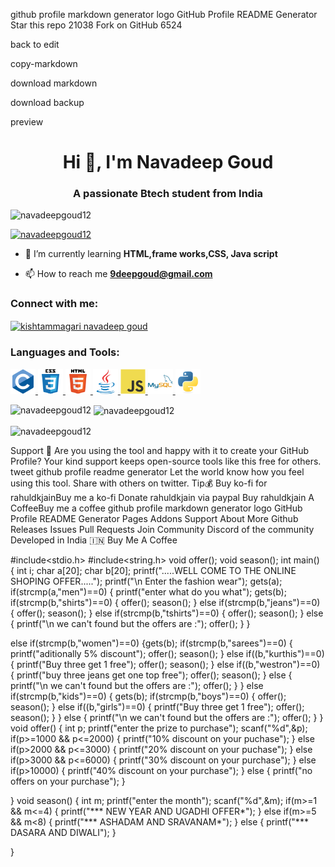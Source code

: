 github profile markdown generator logo
GitHub Profile README Generator
Star this repo
21038
Fork on GitHub
6524

back to edit

copy-markdown

download markdown

download backup

preview
<h1 align="center">Hi 👋, I'm Navadeep Goud</h1>
<h3 align="center">A passionate Btech student from India</h3>

<p align="left"> <img src="https://komarev.com/ghpvc/?username=navadeepgoud12&label=Profile%20views&color=0e75b6&style=flat" alt="navadeepgoud12" /> </p>

<p align="left"> <a href="https://github.com/ryo-ma/github-profile-trophy"><img src="https://github-profile-trophy.vercel.app/?username=navadeepgoud12" alt="navadeepgoud12" /></a> </p>

- 🌱 I’m currently learning **HTML,frame works,CSS, Java script**

- 📫 How to reach me **9deepgoud@gmail.com**

<h3 align="left">Connect with me:</h3>
<p align="left">
<a href="https://linkedin.com/in/kishtammagari navadeep goud" target="blank"><img align="center" src="https://raw.githubusercontent.com/rahuldkjain/github-profile-readme-generator/master/src/images/icons/Social/linked-in-alt.svg" alt="kishtammagari navadeep goud" height="30" width="40" /></a>
</p>

<h3 align="left">Languages and Tools:</h3>
<p align="left"> <a href="https://www.cprogramming.com/" target="_blank" rel="noreferrer"> <img src="https://raw.githubusercontent.com/devicons/devicon/master/icons/c/c-original.svg" alt="c" width="40" height="40"/> </a> <a href="https://www.w3schools.com/css/" target="_blank" rel="noreferrer"> <img src="https://raw.githubusercontent.com/devicons/devicon/master/icons/css3/css3-original-wordmark.svg" alt="css3" width="40" height="40"/> </a> <a href="https://www.w3.org/html/" target="_blank" rel="noreferrer"> <img src="https://raw.githubusercontent.com/devicons/devicon/master/icons/html5/html5-original-wordmark.svg" alt="html5" width="40" height="40"/> </a> <a href="https://www.java.com" target="_blank" rel="noreferrer"> <img src="https://raw.githubusercontent.com/devicons/devicon/master/icons/java/java-original.svg" alt="java" width="40" height="40"/> </a> <a href="https://developer.mozilla.org/en-US/docs/Web/JavaScript" target="_blank" rel="noreferrer"> <img src="https://raw.githubusercontent.com/devicons/devicon/master/icons/javascript/javascript-original.svg" alt="javascript" width="40" height="40"/> </a> <a href="https://www.mysql.com/" target="_blank" rel="noreferrer"> <img src="https://raw.githubusercontent.com/devicons/devicon/master/icons/mysql/mysql-original-wordmark.svg" alt="mysql" width="40" height="40"/> </a> <a href="https://www.python.org" target="_blank" rel="noreferrer"> <img src="https://raw.githubusercontent.com/devicons/devicon/master/icons/python/python-original.svg" alt="python" width="40" height="40"/> </a> </p>

<p><img align="left" src="https://github-readme-stats.vercel.app/api/top-langs?username=navadeepgoud12&show_icons=true&locale=en&layout=compact" alt="navadeepgoud12" /></p>

<p>&nbsp;<img align="center" src="https://github-readme-stats.vercel.app/api?username=navadeepgoud12&show_icons=true&locale=en" alt="navadeepgoud12" /></p>

<p><img align="center" src="https://github-readme-streak-stats.herokuapp.com/?user=navadeepgoud12&" alt="navadeepgoud12" /></p>

Support 🙏
Are you using the tool and happy with it to create your GitHub Profile?
Your kind support keeps open-source tools like this free for others.
tweet github profile readme generator
Let the world know how you feel using this tool. Share with others on twitter.
Tip💰
Buy ko-fi for rahuldkjainBuy me a ko-fi
Donate rahuldkjain via paypal
Buy rahuldkjain A CoffeeBuy me a coffee
github profile markdown generator logo
GitHub Profile README Generator
Pages
Addons
Support
About
More
Github
Releases
Issues
Pull Requests
Join Community
Discord of the community
Developed in India 🇮🇳
Buy Me A Coffee

#include<stdio.h>
#include<string.h>
void offer();
void season();
int main()
{
int i;
char a[20];
char b[20];
printf(".....WELL COME TO THE ONLINE SHOPING OFFER.....");
printf("\n Enter the fashion wear");
gets(a);
if(strcmp(a,"men")==0)
{
printf("enter what do you what");
gets(b);
if(strcmp(b,"shirts")==0)
{
offer();
season();
}
else if(strcmp(b,"jeans")==0)
{
offer();
season();
}
else if(strcmp(b,"tshirts")==0)
{
offer();
season();
}
else
{
printf("\n we can't found but the offers are :");
offer();
}
}

else if(strcmp(b,"women")==0)
{gets(b);
 if(strcmp(b,"sarees")==0)
{
printf("aditionally 5% discount");
offer();
season();
}
else if((b,"kurthis")==0)
{
printf("Buy three get 1 free");
offer();
season();
}
else if((b,"westron")==0)
{
printf("buy three jeans get one top free");
offer();
season();
}
else
{
printf("\n we can't found but the offers are :");
offer();
}
}
else if(strcmp(b,"kids")==0)
{
gets(b);
if(strcmp(b,"boys")==0)
{
offer();
season();
}
else if((b,"girls")==0)
{
printf("Buy three get 1 free");
offer();
season();
}
}
else
{
printf("\n we can't found but the offers are :");
offer();
}
}
void offer()
{
int p;
printf("enter the prize to purchase");
scanf("%d",&p);
if(p>=1000 && p<=2000)
{
printf("10% discount on your puchase");
}
else if(p>2000 && p<=3000)
{
printf("20% discount on your puchase");
}
else if(p>3000 && p<=6000)
{
printf("30% discount on your purchase");
}
else if(p>10000)
{
printf("40% discount on your purchase");
}
else
{
printf("no offers on your purchase");
}

}
void season()
{
int m;
printf("enter the month");
scanf("%d",&m);
if(m>=1 && m<=4)
{
printf("*** NEW YEAR AND UGADHI OFFER*");
}
else if(m>=5 && m<8)
{
printf("*** ASHADAM AND SRAVANAM*");
}
else 
{
printf("*** DASARA AND DIWALI");
}

}
